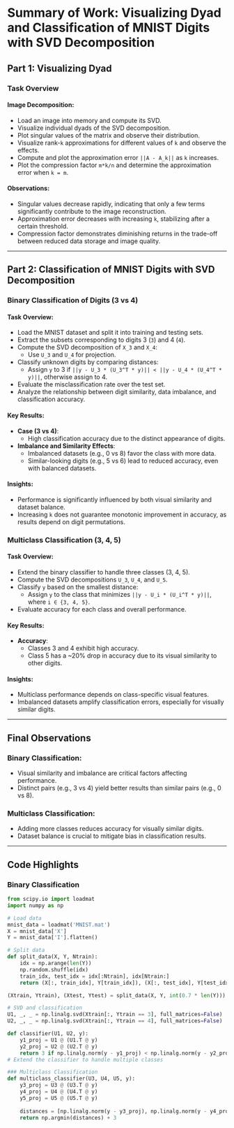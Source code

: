 # Summary of Work: Visualizing Dyad and Classification of MNIST Digits with SVD Decomposition

## Part 1: Visualizing Dyad

### Task Overview

#### Image Decomposition:
- Load an image into memory and compute its SVD.
- Visualize individual dyads of the SVD decomposition.
- Plot singular values of the matrix and observe their distribution.
- Visualize rank-`k` approximations for different values of `k` and observe the effects.
- Compute and plot the approximation error `||A - A_k||` as `k` increases.
- Plot the compression factor `m*k/n` and determine the approximation error when `k = m`.

#### Observations:
- Singular values decrease rapidly, indicating that only a few terms significantly contribute to the image reconstruction.
- Approximation error decreases with increasing `k`, stabilizing after a certain threshold.
- Compression factor demonstrates diminishing returns in the trade-off between reduced data storage and image quality.

---

## Part 2: Classification of MNIST Digits with SVD Decomposition

### Binary Classification of Digits (3 vs 4)

#### Task Overview:
- Load the MNIST dataset and split it into training and testing sets.
- Extract the subsets corresponding to digits 3 (`3`) and 4 (`4`).
- Compute the SVD decomposition of `X_3` and `X_4`:
  - Use `U_3` and `U_4` for projection.
- Classify unknown digits by comparing distances:
  - Assign `y` to 3 if `||y - U_3 * (U_3^T * y)|| < ||y - U_4 * (U_4^T * y)||`, otherwise assign to 4.
- Evaluate the misclassification rate over the test set.
- Analyze the relationship between digit similarity, data imbalance, and classification accuracy.

#### Key Results:
- **Case (3 vs 4)**:
  - High classification accuracy due to the distinct appearance of digits.
- **Imbalance and Similarity Effects**:
  - Imbalanced datasets (e.g., 0 vs 8) favor the class with more data.
  - Similar-looking digits (e.g., 5 vs 6) lead to reduced accuracy, even with balanced datasets.

#### Insights:
- Performance is significantly influenced by both visual similarity and dataset balance.
- Increasing `k` does not guarantee monotonic improvement in accuracy, as results depend on digit permutations.

### Multiclass Classification (3, 4, 5)

#### Task Overview:
- Extend the binary classifier to handle three classes (3, 4, 5).
- Compute the SVD decompositions `U_3`, `U_4`, and `U_5`.
- Classify `y` based on the smallest distance:
  - Assign `y` to the class that minimizes `||y - U_i * (U_i^T * y)||`, where `i ∈ {3, 4, 5}`.
- Evaluate accuracy for each class and overall performance.

#### Key Results:
- **Accuracy**:
  - Classes 3 and 4 exhibit high accuracy.
  - Class 5 has a ~20% drop in accuracy due to its visual similarity to other digits.

#### Insights:
- Multiclass performance depends on class-specific visual features.
- Imbalanced datasets amplify classification errors, especially for visually similar digits.

---

## Final Observations

### Binary Classification:
- Visual similarity and imbalance are critical factors affecting performance.
- Distinct pairs (e.g., 3 vs 4) yield better results than similar pairs (e.g., 0 vs 8).

### Multiclass Classification:
- Adding more classes reduces accuracy for visually similar digits.
- Dataset balance is crucial to mitigate bias in classification results.

---

## Code Highlights

### Binary Classification

```python
from scipy.io import loadmat
import numpy as np

# Load data
mnist_data = loadmat('MNIST.mat')
X = mnist_data['X']
Y = mnist_data['I'].flatten()

# Split data
def split_data(X, Y, Ntrain):
    idx = np.arange(len(Y))
    np.random.shuffle(idx)
    train_idx, test_idx = idx[:Ntrain], idx[Ntrain:]
    return (X[:, train_idx], Y[train_idx]), (X[:, test_idx], Y[test_idx])

(Xtrain, Ytrain), (Xtest, Ytest) = split_data(X, Y, int(0.7 * len(Y)))

# SVD and classification
U1, _, _ = np.linalg.svd(Xtrain[:, Ytrain == 3], full_matrices=False)
U2, _, _ = np.linalg.svd(Xtrain[:, Ytrain == 4], full_matrices=False)

def classifier(U1, U2, y):
    y1_proj = U1 @ (U1.T @ y)
    y2_proj = U2 @ (U2.T @ y)
    return 3 if np.linalg.norm(y - y1_proj) < np.linalg.norm(y - y2_proj) else 4
# Extend the classifier to handle multiple classes

### Multiclass Classification
def multiclass_classifier(U3, U4, U5, y):
    y3_proj = U3 @ (U3.T @ y)
    y4_proj = U4 @ (U4.T @ y)
    y5_proj = U5 @ (U5.T @ y)
    
    distances = [np.linalg.norm(y - y3_proj), np.linalg.norm(y - y4_proj), np.linalg.norm(y - y5_proj)]
    return np.argmin(distances) + 3










